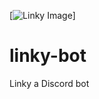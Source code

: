 [![Linky Image](https://cdn.discordapp.com/app-icons/805722069014282272/d2fee3ac3fa18621b4d5524f6faceb05.png)]

# linky-bot
Linky a Discord bot

